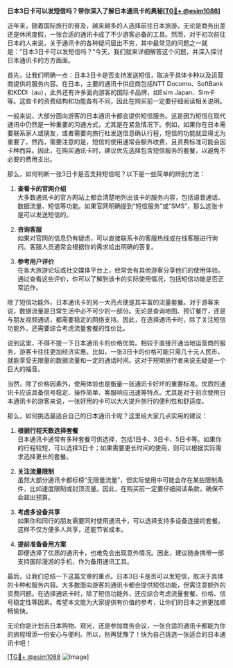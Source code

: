 **日本3日卡可以发短信吗？带你深入了解日本通讯卡的奥秘[[TG💪+ @esim1088](https://t.me/s/esim1088)]**

近年来，随着国际旅行的普及，越来越多的人选择前往日本旅游。无论是商务出差还是休闲度假，一张合适的通讯卡成了不少游客必备的工具。然而，对于初次前往日本的人来说，关于通讯卡的各种疑问层出不穷，其中最常见的问题之一就是：“日本3日卡可以发短信吗？”今天，我们就来详细解答这个问题，并深入探讨日本通讯卡的方方面面。

首先，让我们明确一点：日本3日卡是否支持发送短信，取决于具体卡种以及运营商提供的服务内容。在日本，主要的通讯卡供应商包括NTT Docomo、SoftBank和KDDI（au），此外还有许多面向游客的国际卡品牌，如Esim Japan、Sim卡等。这些卡的资费结构和功能各有不同，因此在购买前一定要仔细阅读相关说明。

一般来说，大部分面向游客的日本通讯卡都会提供短信服务。这是因为短信在现代通讯中仍然是一种重要的沟通方式，尤其是在紧急情况下。例如，如果你在日本需要联系家人或朋友，或者需要向旅行社发送信息确认行程，短信的功能就显得尤为重要了。然而，需要注意的是，短信的使用通常会额外收费，且资费标准可能会因卡种而异。因此，在购买通讯卡时，建议优先选择包含短信服务的套餐，以避免不必要的费用支出。

那么，如何判断一张3日卡是否支持短信呢？以下是一些简单的辨别方法：

1. **查看卡的官网介绍**  
   大多数通讯卡的官方网站上都会清楚地列出该卡的服务内容，包括语音通话、数据流量、短信等功能。如果官网明确提到“短信服务”或“SMS”，那么这张卡是可以发送短信的。

2. **咨询客服**  
   如果对官网的信息仍有疑虑，可以直接联系卡的客服热线或在线客服进行询问。客服人员通常会根据你的需求给出明确的答复。

3. **参考用户评价**  
   在各大旅游论坛或社交媒体平台上，经常会有其他游客分享他们的使用体验。通过查看这些评价，你可以了解到该卡的实际使用情况，包括短信功能是否正常运作。

除了短信功能外，日本通讯卡的另一大亮点便是其丰富的流量套餐。对于游客来说，数据流量是日常生活中必不可少的一部分。无论是查询地图、预订餐厅，还是与朋友视频通话，都需要稳定的网络支持。因此，在选择通讯卡时，除了关注短信功能外，还需要综合考虑流量套餐的性价比。

说到这里，不得不提一下日本通讯卡的价格优势。相较于直接开通当地运营商的服务，游客卡往往更加经济实惠。比如，一张3日卡的价格可能只需几十元人民币，就能享受无限量的数据流量和一定的通话时间。这对于短期旅行者来说无疑是一个巨大的福音。

当然，除了价格因素外，使用体验也是衡量一张通讯卡好坏的重要标准。优质的通讯卡应该具备信号稳定、操作简单、客服响应迅速等特点。尤其是对于初次使用日本通讯卡的游客来说，一张好用的卡可以大大提升旅行的便利性和舒适度。

那么，如何挑选最适合自己的日本通讯卡呢？这里给大家几点实用的建议：

1. **根据行程天数选择套餐**  
   日本通讯卡通常有多种套餐可供选择，包括1日卡、3日卡、5日卡等。如果你的行程较短，可以选择3日卡；如果需要更长时间的使用，则可以根据实际需求选择更长的套餐。

2. **关注流量限制**  
   虽然大部分通讯卡都标榜“无限量流量”，但实际使用中可能会存在某些限制条件，比如速度限制或封顶流量。因此，在购买前一定要仔细阅读条款，确保不会超出预算。

3. **考虑多设备共享**  
   如果你和同行的朋友需要同时使用通讯卡，可以选择支持多设备连接的套餐。这样不仅方便多人共享，还能节省成本。

4. **提前准备备用方案**  
   即便选择了优质的通讯卡，也难免会出现意外情况。因此，建议随身携带一部支持国际漫游的手机，作为备用通讯工具。

最后，让我们总结一下这篇文章的重点。日本3日卡是否可以发短信，取决于具体的卡种和服务内容。大多数面向游客的通讯卡都会提供短信功能，但需注意额外的资费问题。在选择通讯卡时，除了短信功能外，还应综合考虑流量套餐、价格、信号稳定性等因素。希望本文能为大家提供有价值的参考，让你们的日本之旅更加顺畅愉快。

无论你是计划去日本购物、观光，还是参加商务会议，一张合适的通讯卡都能为你的旅程增添一份安心与便利。所以，别再犹豫了！快为自己挑选一张适合的日本通讯卡吧！

[[TG💪+ @esim1088](https://t.me/s/esim1088) ![Image](https://i.postimg.cc/4NQfJmqS/Snipaste-2025-05-13-00-14-12.png)]